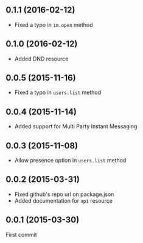 ## 0.1.1 (2016-02-12)

  - Fixed a typo in `im.open` method

## 0.1.0 (2016-02-12)

  - Added DND resource

## 0.0.5 (2015-11-16)

  - Fixed a typo in `users.list` method

## 0.0.4 (2015-11-14)

  - Added support for Multi Party Instant Messaging

## 0.0.3 (2015-11-08)

  - Allow presence option in `users.list` method

## 0.0.2 (2015-03-31)

  - Fixed github's repo url on package.json
  - Added documentation for `api` resource

## 0.0.1 (2015-03-30)

  First commit

